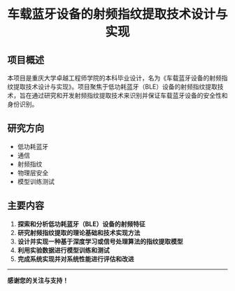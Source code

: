<h1 align="center">车载蓝牙设备的射频指纹提取技术设计与实现

## 项目概述
本项目是重庆大学卓越工程师学院的本科毕业设计，名为《车载蓝牙设备的射频指纹提取技术设计与实现》。项目聚焦于低功耗蓝牙（BLE）设备的射频指纹提取技术，旨在通过研究和开发射频指纹提取技术来识别并保证车载蓝牙设备的安全性和身份识别。

## 研究方向
- 低功耗蓝牙
- 通信
- 射频指纹
- 物理层安全
- 模型训练测试

## 主要内容
1. **探索和分析低功耗蓝牙（BLE）设备的射频特征**
2. **研究射频指纹提取的理论基础和技术实现方法**
3. **设计并实现一种基于深度学习或信号处理算法的指纹提取模型**
4. **利用实验数据进行模型训练和测试**
5. **完成系统实现并对系统性能进行评估和改进**

---

**感谢您的关注与支持！**